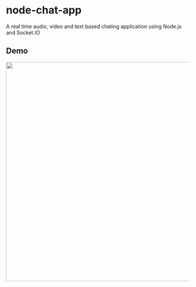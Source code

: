 # node-chat-app
A real time audio, video and text based chating application using Node.js and Socket.IO

## Demo
<img src="/Node%20Chat%20App.gif?raw=true" width="600px">
